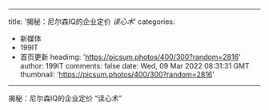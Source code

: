 
---
title: '揭秘：尼尔森IQ的企业定价 _读心术_'
categories: 
 - 新媒体
 - 199IT
 - 首页更新
headimg: 'https://picsum.photos/400/300?random=2816'
author: 199IT
comments: false
date: Wed, 09 Mar 2022 08:31:31 GMT
thumbnail: 'https://picsum.photos/400/300?random=2816'
---

<div>   
揭秘：尼尔森IQ的企业定价 “读心术”  
</div>
            